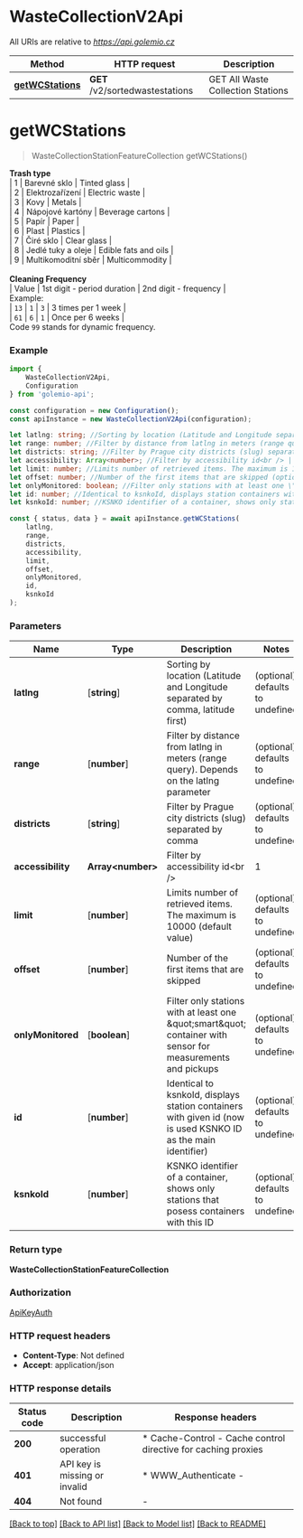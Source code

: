 # WasteCollectionV2Api

All URIs are relative to *https://api.golemio.cz*

|Method | HTTP request | Description|
|------------- | ------------- | -------------|
|[**getWCStations**](#getwcstations) | **GET** /v2/sortedwastestations | GET All Waste Collection Stations|

# **getWCStations**
> WasteCollectionStationFeatureCollection getWCStations()

**Trash type**<br /> | 1 | Barevné sklo | Tinted glass |<br /> | 2 | Elektrozařízení | Electric waste |<br /> | 3 | Kovy | Metals |<br /> | 4 | Nápojové kartóny | Beverage cartons |<br /> | 5 | Papír | Paper |<br /> | 6 | Plast | Plastics |<br /> | 7 | Čiré sklo | Clear glass |<br /> | 8 | Jedlé tuky a oleje | Edible fats and oils |<br /> | 9 | Multikomoditní sběr | Multicommodity |<br /> <br /> **Cleaning Frequency**<br /> | Value | 1st digit - period duration | 2nd digit - frequency |<br /> Example:<br /> | `13` | `1` | `3` | 3 times per 1 week |<br /> | `61` | `6` | `1` | Once per 6 weeks |<br /> Code `99` stands for dynamic frequency.<br />

### Example

```typescript
import {
    WasteCollectionV2Api,
    Configuration
} from 'golemio-api';

const configuration = new Configuration();
const apiInstance = new WasteCollectionV2Api(configuration);

let latlng: string; //Sorting by location (Latitude and Longitude separated by comma, latitude first) (optional) (default to undefined)
let range: number; //Filter by distance from latlng in meters (range query). Depends on the latlng parameter (optional) (default to undefined)
let districts: string; //Filter by Prague city districts (slug) separated by comma (optional) (default to undefined)
let accessibility: Array<number>; //Filter by accessibility id<br /> | 1 | volně | accessible |<br /> | 2 | obyvatelům domu | only for house residents |<br /> | 3 | neznámá dostupnost | unknown | (optional) (default to undefined)
let limit: number; //Limits number of retrieved items. The maximum is 10000 (default value) (optional) (default to undefined)
let offset: number; //Number of the first items that are skipped (optional) (default to undefined)
let onlyMonitored: boolean; //Filter only stations with at least one \"smart\" container with sensor for measurements and pickups (optional) (default to undefined)
let id: number; //Identical to ksnkoId, displays station containers with given id (now is used KSNKO ID as the main identifier) (optional) (default to undefined)
let ksnkoId: number; //KSNKO identifier of a container, shows only stations that posess containers with this ID (optional) (default to undefined)

const { status, data } = await apiInstance.getWCStations(
    latlng,
    range,
    districts,
    accessibility,
    limit,
    offset,
    onlyMonitored,
    id,
    ksnkoId
);
```

### Parameters

|Name | Type | Description  | Notes|
|------------- | ------------- | ------------- | -------------|
| **latlng** | [**string**] | Sorting by location (Latitude and Longitude separated by comma, latitude first) | (optional) defaults to undefined|
| **range** | [**number**] | Filter by distance from latlng in meters (range query). Depends on the latlng parameter | (optional) defaults to undefined|
| **districts** | [**string**] | Filter by Prague city districts (slug) separated by comma | (optional) defaults to undefined|
| **accessibility** | **Array&lt;number&gt;** | Filter by accessibility id&lt;br /&gt; | 1 | volně | accessible |&lt;br /&gt; | 2 | obyvatelům domu | only for house residents |&lt;br /&gt; | 3 | neznámá dostupnost | unknown | | (optional) defaults to undefined|
| **limit** | [**number**] | Limits number of retrieved items. The maximum is 10000 (default value) | (optional) defaults to undefined|
| **offset** | [**number**] | Number of the first items that are skipped | (optional) defaults to undefined|
| **onlyMonitored** | [**boolean**] | Filter only stations with at least one \&quot;smart\&quot; container with sensor for measurements and pickups | (optional) defaults to undefined|
| **id** | [**number**] | Identical to ksnkoId, displays station containers with given id (now is used KSNKO ID as the main identifier) | (optional) defaults to undefined|
| **ksnkoId** | [**number**] | KSNKO identifier of a container, shows only stations that posess containers with this ID | (optional) defaults to undefined|


### Return type

**WasteCollectionStationFeatureCollection**

### Authorization

[ApiKeyAuth](../README.md#ApiKeyAuth)

### HTTP request headers

 - **Content-Type**: Not defined
 - **Accept**: application/json


### HTTP response details
| Status code | Description | Response headers |
|-------------|-------------|------------------|
|**200** | successful operation |  * Cache-Control - Cache control directive for caching proxies <br>  |
|**401** | API key is missing or invalid |  * WWW_Authenticate -  <br>  |
|**404** | Not found |  -  |

[[Back to top]](#) [[Back to API list]](../README.md#documentation-for-api-endpoints) [[Back to Model list]](../README.md#documentation-for-models) [[Back to README]](../README.md)

